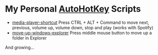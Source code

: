 # My Personal [AutoHotKey](https://autohotkey.com/) Scripts

- [media-player-shortcut](media-player-shortcut.ahk) Press CTRL + ALT + Command to move next, previous, volume up, volume down, stop and play (works with Spotify)
- [move-up-windows-explorer](move-up-windows-explorer.ahk) Press middle mouse button to move up a folder in Explorer

And growing...
